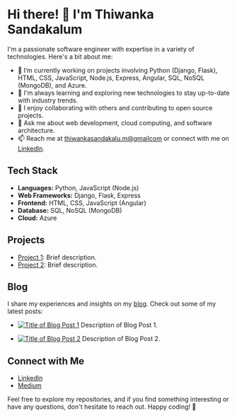 # Hi there! 👋 I'm Thiwanka Sandakalum

I'm a passionate software engineer with expertise in a variety of technologies. Here's a bit about me:

- 🔭 I’m currently working on projects involving Python (Django, Flask), HTML, CSS, JavaScript, Node.js, Express, Angular, SQL, NoSQL (MongoDB), and Azure.
- 🌱 I'm always learning and exploring new technologies to stay up-to-date with industry trends.
- 👯 I enjoy collaborating with others and contributing to open source projects.
- 💬 Ask me about web development, cloud computing, and software architecture.
- 📫 Reach me at [thiwankasandakalu.m@gmailcom](mailto:thiwanka2002sandakalum@gmail.com) or connect with me on [LinkedIn](https://www.linkedin.com/in/thiwanka-sandakalum-052801220/).

## Tech Stack

- **Languages:** Python, JavaScript (Node.js)
- **Web Frameworks:** Django, Flask, Express
- **Frontend:** HTML, CSS, JavaScript (Angular)
- **Database:** SQL, NoSQL (MongoDB)
- **Cloud:** Azure

## Projects

- [Project 1](https://github.com/yourusername/project1): Brief description.
- [Project 2](https://github.com/yourusername/project2): Brief description.

## Blog

I share my experiences and insights on my [blog]([https://yourbloglink.com](https://green-tree-068233d10.3.azurestaticapps.net/blog)). Check out some of my latest posts:

- [![Title of Blog Post 1](path/to/your/media/logo.png)](https://yourbloglink.com/post1)
  Description of Blog Post 1.

- [![Title of Blog Post 2](path/to/your/media/logo.png)](https://yourbloglink.com/post2)
  Description of Blog Post 2.

## Connect with Me

- [LinkedIn](https://www.linkedin.com/in/thiwanka-sandakalum-052801220/)
- [Medium](https://medium.com/@yourmediumusername)

Feel free to explore my repositories, and if you find something interesting or have any questions, don't hesitate to reach out. Happy coding! 🚀
